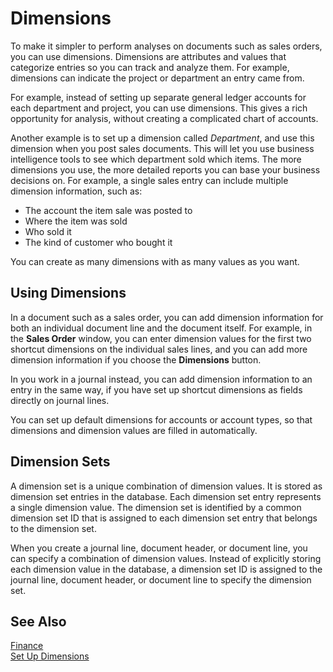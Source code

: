 <properties
                pageTitle="Dimensions| Financials"
                description="Using dimensions to analyse data." 
                services="project-madeira" 
                documentationCenter=""
                authors="bholtorf"
/>
<tags
    ms.service="project-madeira"
    ms.topic="article"
    ms.devlang="na"
    ms.tgt_pltfrm="na"
    ms.workload="na"
    ms.date="10/24/2016"
    ms.author="bholtorf" />
                
# Dimensions
To make it simpler to perform analyses on documents such as sales orders, you can use dimensions. Dimensions are attributes and values that categorize entries so you can track and analyze them. For example, dimensions can indicate the project or department an entry came from.  

For example, instead of setting up separate general ledger accounts for each department and project, you can use dimensions. This gives a rich opportunity for analysis, without creating a complicated chart of accounts.  

Another example is to set up a dimension called *Department*, and use this dimension when you post sales documents. This will let you use business intelligence tools to see which department sold which items. 
The more dimensions you use, the more detailed reports you can base your business decisions on. For example, a single sales entry can include multiple dimension information, such as:  
  
- The account the item sale was posted to  
- Where the item was sold
- Who sold it
- The kind of customer who bought it  
  
You can create as many dimensions with as many values as you want.  
  
## Using Dimensions  
In a document such as a sales order, you can add dimension information for both an individual document line and the document itself. For example, in the **Sales Order** window, you can enter dimension values for the first two shortcut dimensions on the individual sales lines, and you can add more dimension information if you choose the **Dimensions** button.  
  
In you work in a journal instead, you can add dimension information to an entry in the same way, if you have set up shortcut dimensions as fields directly on journal lines.  
  
You can set up default dimensions for accounts or account types, so that dimensions and dimension values are filled in automatically.  
  
## Dimension Sets
A dimension set is a unique combination of dimension values. It is stored as dimension set entries in the database. Each dimension set entry represents a single dimension value. The dimension set is identified by a common dimension set ID that is assigned to each dimension set entry that belongs to the dimension set.  
  
When you create a journal line, document header, or document line, you can specify a combination of dimension values. Instead of explicitly storing each dimension value in the database, a dimension set ID is assigned to the journal line, document header, or document line to specify the dimension set.  
  
## See Also  
[Finance](finance.md)  
[Set Up Dimensions](finance-setup-dimensions.md)  
